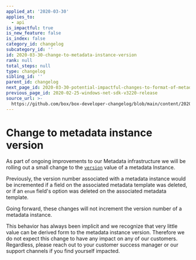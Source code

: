 ```yaml
---
applied_at: '2020-03-30'
applies_to:
  - api
is_impactful: true
is_new_feature: false
is_index: false
category_id: changelog
subcategory_id: ''
id: 2020-03-30-change-to-metadata-instance-version
rank: null
total_steps: null
type: changelog
sibling_id: ''
parent_id: changelog
next_page_id: 2020-03-30-potential-impactful-changes-to-format-of-metadata-date-fields
previous_page_id: 2020-02-25-windows-net-sdk-v3220-release
source_url: >-
  https://github.com/box/box-developer-changelog/blob/main/content/2020/03-30-change-to-metadata-instance-version.md
---
```

# Change to metadata instance version

As part of ongoing improvements to our Metadata infrastructure we will be
rolling out a small change to the [`version`](r:/metadata/#param-$version) value
of a metadata Instance.

Previously, the version number associated with a metadata instance would be
incremented if a field on the associated metadata template was deleted, or if an
`enum` field's option was deleted on the associated metadata template.

Going forward, these changes will not increment the version number of a metadata
instance.

This behavior has always been implicit and we recognize that very little value
can be derived form to the metadata instance version. Therefore we do not expect
this change to have any impact on any of our customers. Regardless, please reach
out to your customer success manager or our support channels if you find
yourself impacted.
